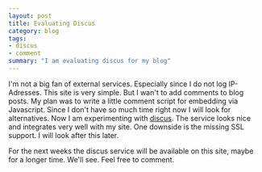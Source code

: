 ```yaml
---
layout: post
title: Evaluating Discus
category: blog
tags:
- discus
- comment
summary: "I am evaluating discus for my blog"
---
```


I'm not a big fan of external services. Especially since I do not log IP-Adresses.
This site is very simple. But I wan't to add comments to blog posts. My plan was
to write a little comment script for embedding via Javascript. Since I don't have
so much time right now I will look for alternatives. Now I am experimenting with
[discus](http://discus.com). The service looks nice and integrates very well with
my site. One downside is the missing SSL support. I will look after this later.

For the next weeks the discus service will be available on this site, maybe for
a longer time. We'll see. Feel free to comment.
